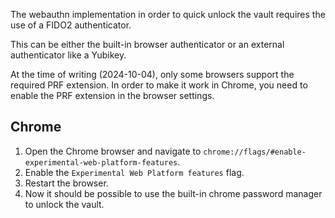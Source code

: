 The webauthn implementation in order to quick unlock the vault requires the use of a FIDO2 authenticator.

This can be either the built-in browser authenticator or an external authenticator like a Yubikey.

At the time of writing (2024-10-04), only some browsers support the required PRF extension. In order to make it work in Chrome, you need to enable the PRF extension in the browser settings.

## Chrome

1. Open the Chrome browser and navigate to `chrome://flags/#enable-experimental-web-platform-features`.
2. Enable the `Experimental Web Platform features` flag.
3. Restart the browser.
4. Now it should be possible to use the built-in chrome password manager to unlock the vault.
```
